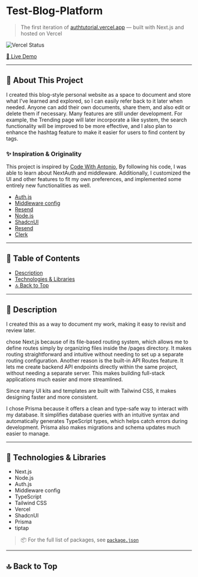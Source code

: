 # Test-Blog-Platform

> The first iteration of [authtutorial.vercel.app](https://authtutorial.vercel.app/) — built with Next.js and hosted on Vercel

![Vercel Status](https://vercel.com/api/www-ping)

[🚀 Live Demo](https://authtutorial.vercel.app/)

---

## 🚨 About This Project

I created this blog-style personal website as a space to document and store what I’ve learned and explored, so I can easily refer back to it later when needed. Anyone can add their own documents, share them, and also edit or delete them if necessary. Many features are still under development. For example, the Trending page will later incorporate a like system, the search functionality will be improved to be more effective, and I also plan to enhance the hashtag feature to make it easier for users to find content by tags.

### ✨ Inspiration & Originality

This project is inspired by [Code With Antonio](https://www.youtube.com/@codewithantonio), By following his code, I was able to learn about NextAuth and middleware. Additionally, I customized the UI and other features to fit my own preferences, and implemented some entirely new functionalities as well.

- [Auth.js]( https://authjs.dev/)
- [Middleware config](https://dub.sh/Apr6dvD)
- [Resend](https://resend.com/)
- [Node.js](https://nodejs.org/en)
- [ShadcnUI](https://resend.com/)
- [Resend](https://ui.shadcn.com/)
- [Clerk](https://dub.sh/SdVFxFU)

---

## 📑 Table of Contents

- [Description](#-description)
- [Technologies & Libraries](#-technologies--libraries)
- [🔝 Back to Top](#-Test-Blog-Platform)

---

## 📝 Description

I created this as a way to document my work, making it easy to revisit and review later.  

chose Next.js because of its file-based routing system, which allows me to define routes simply by organizing files inside the /pages directory. It makes routing straightforward and intuitive without needing to set up a separate routing configuration.
Another reason is the built-in API Routes feature. It lets me create backend API endpoints directly within the same project, without needing a separate server. This makes building full-stack applications much easier and more streamlined.

Since many UI kits and templates are built with Tailwind CSS, it makes designing faster and more consistent.

I chose Prisma because it offers a clean and type-safe way to interact with my database. It simplifies database queries with an intuitive syntax and automatically generates TypeScript types, which helps catch errors during development. Prisma also makes migrations and schema updates much easier to manage.

---

## 🧰 Technologies & Libraries

- Next.js  
- Node.js
- Auth.js
- Middleware config
- TypeScript  
- Tailwind CSS  
- Vercel
- ShadcnUI
- Prisma
- tiptap

> 📦 For the full list of packages, see [`package.json`](./package.json)
---
## 🔝 Back to Top
